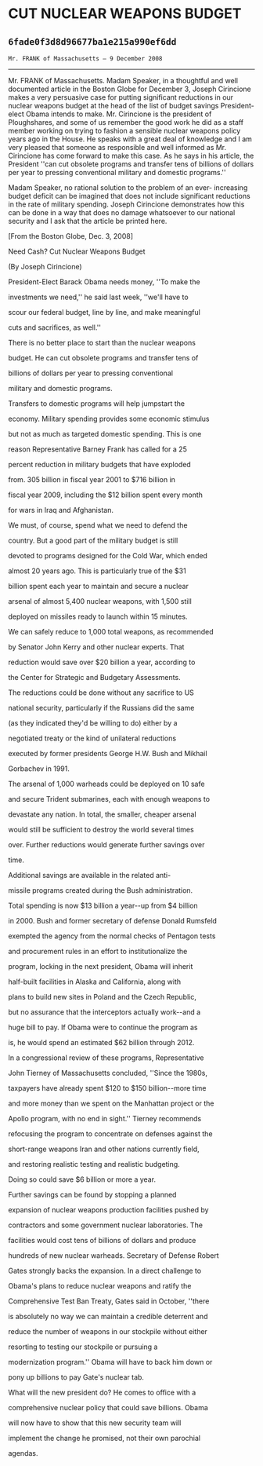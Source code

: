 # CUT NUCLEAR WEAPONS BUDGET
## `6fade0f3d8d96677ba1e215a990ef6dd`
`Mr. FRANK of Massachusetts — 9 December 2008`

---


Mr. FRANK of Massachusetts. Madam Speaker, in a thoughtful and well 
documented article in the Boston Globe for December 3, Joseph 
Cirincione makes a very persuasive case for putting significant 
reductions in our nuclear weapons budget at the head of the list of 
budget savings President-elect Obama intends to make. Mr. Cirincione is 
the president of Ploughshares, and some of us remember the good work he 
did as a staff member working on trying to fashion a sensible nuclear 
weapons policy years ago in the House. He speaks with a great deal of 
knowledge and I am very pleased that someone as responsible and well 
informed as Mr. Cirincione has come forward to make this case. As he 
says in his article, the President ''can cut obsolete programs and 
transfer tens of billions of dollars per year to pressing conventional 
military and domestic programs.''

Madam Speaker, no rational solution to the problem of an ever-
increasing budget deficit can be imagined that does not include 
significant reductions in the rate of military spending. Joseph 
Cirincione demonstrates how this can be done in a way that does no 
damage whatsoever to our national security and I ask that the article 
be printed here.









 [From the Boston Globe, Dec. 3, 2008]









 Need Cash? Cut Nuclear Weapons Budget













 (By Joseph Cirincione)




 President-Elect Barack Obama needs money, ''To make the 


 investments we need,'' he said last week, ''we'll have to 


 scour our federal budget, line by line, and make meaningful 


 cuts and sacrifices, as well.''



 There is no better place to start than the nuclear weapons 


 budget. He can cut obsolete programs and transfer tens of 


 billions of dollars per year to pressing conventional 


 military and domestic programs.



 Transfers to domestic programs will help jumpstart the 


 economy. Military spending provides some economic stimulus 


 but not as much as targeted domestic spending. This is one 


 reason Representative Barney Frank has called for a 25 


 percent reduction in military budgets that have exploded 


 from. 305 billion in fiscal year 2001 to $716 billion in 


 fiscal year 2009, including the $12 billion spent every month 


 for wars in Iraq and Afghanistan.



 We must, of course, spend what we need to defend the 


 country. But a good part of the military budget is still 


 devoted to programs designed for the Cold War, which ended 


 almost 20 years ago. This is particularly true of the $31 


 billion spent each year to maintain and secure a nuclear 


 arsenal of almost 5,400 nuclear weapons, with 1,500 still 


 deployed on missiles ready to launch within 15 minutes.



 We can safely reduce to 1,000 total weapons, as recommended 


 by Senator John Kerry and other nuclear experts. That 


 reduction would save over $20 billion a year, according to 


 the Center for Strategic and Budgetary Assessments.



 The reductions could be done without any sacrifice to US 


 national security, particularly if the Russians did the same 


 (as they indicated they'd be willing to do) either by a 


 negotiated treaty or the kind of unilateral reductions 


 executed by former presidents George H.W. Bush and Mikhail 


 Gorbachev in 1991.



 The arsenal of 1,000 warheads could be deployed on 10 safe 


 and secure Trident submarines, each with enough weapons to 


 devastate any nation. In total, the smaller, cheaper arsenal 


 would still be sufficient to destroy the world several times 


 over. Further reductions would generate further savings over 


 time.



 Additional savings are available in the related anti-


 missile programs created during the Bush administration. 


 Total spending is now $13 billion a year--up from $4 billion 


 in 2000. Bush and former secretary of defense Donald Rumsfeld 


 exempted the agency from the normal checks of Pentagon tests 


 and procurement rules in an effort to institutionalize the 


 program, locking in the next president, Obama will inherit 


 half-built facilities in Alaska and California, along with 


 plans to build new sites in Poland and the Czech Republic, 


 but no assurance that the interceptors actually work--and a 


 huge bill to pay. If Obama were to continue the program as 


 is, he would spend an estimated $62 billion through 2012.



 In a congressional review of these programs, Representative 


 John Tierney of Massachusetts concluded, ''Since the 1980s, 


 taxpayers have already spent $120 to $150 billion--more time 


 and more money than we spent on the Manhattan project or the 


 Apollo program, with no end in sight.'' Tierney recommends 


 refocusing the program to concentrate on defenses against the 


 short-range weapons Iran and other nations currently field, 


 and restoring realistic testing and realistic budgeting. 


 Doing so could save $6 billion or more a year.



 Further savings can be found by stopping a planned 


 expansion of nuclear weapons production facilities pushed by 


 contractors and some government nuclear laboratories. The 


 facilities would cost tens of billions of dollars and produce 


 hundreds of new nuclear warheads. Secretary of Defense Robert 


 Gates strongly backs the expansion. In a direct challenge to 


 Obama's plans to reduce nuclear weapons and ratify the 


 Comprehensive Test Ban Treaty, Gates said in October, ''there 


 is absolutely no way we can maintain a credible deterrent and 


 reduce the number of weapons in our stockpile without either 


 resorting to testing our stockpile or pursuing a 


 modernization program.'' Obama will have to back him down or 


 pony up billions to pay Gate's nuclear tab.



 What will the new president do? He comes to office with a 


 comprehensive nuclear policy that could save billions. Obama 


 will now have to show that this new security team will 


 implement the change he promised, not their own parochial 


 agendas.
